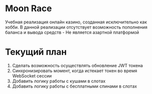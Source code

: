 # Moon Race

Учебная реализация онлайн казино, созданная исключительно как хобби. В данной реализации отсутствует возможность пополнения баланса и вывода средств - Не является азартной платформой

# Текущий план
1. Сделать возможность осуществлять обновление JWT токена
2. Синхронизировать момент, когда истекает токен во время WebSocket сессии
3. Добавить логику работы с кушами в слотах
4. Добавить логику работы с бесплатными спинами в слотах